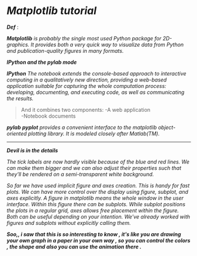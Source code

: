 
# *Matplotlib tutorial*

***Def*** :

***Matplotlib*** *is probably the single most used Python package for 2D-graphics. It provides both a very quick way to visualize data from Python and publication-quality figures in many formats.*


***IPython and the pylab mode***

***IPython*** *The notebook extends the console-based approach to interactive computing in a qualitatively new direction, providing a web-based application suitable for capturing the whole computation process: developing, documenting, and executing code, as well as communicating the results.*

> And it combines two components:
> -A web application <br>
> -Notebook documents

***pylab***
***pyplot*** *provides a convenient interface to the matplotlib object-oriented plotting library. It is modeled closely after Matlab(TM).*

<hr>

***Devil is in the details***

*The tick labels are now hardly visible because of the blue and red lines. We can make them bigger and we can also adjust their properties such that they'll be rendered on a semi-transparent white background.*

*So far we have used implicit figure and axes creation. This is handy for fast plots. We can have more control over the display using figure, subplot, and axes explicitly. A figure in matplotlib means the whole window in the user interface. Within this figure there can be subplots. While subplot positions the plots in a regular grid, axes allows free placement within the figure. Both can be useful depending on your intention. We've already worked with figures and subplots without explicitly calling them.*


***Soo,, i saw that this is so interesting to know , it's like you are drawing your own graph in a paper in your own way , so you can control the colors , the shape and also you can use the animation there .***

